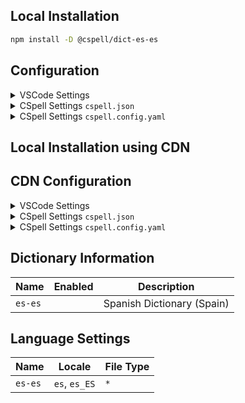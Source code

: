 ## Local Installation

```sh
npm install -D @cspell/dict-es-es
```

## Configuration

<details>
<summary>VSCode Settings</summary>

Add the following to your VSCode settings:

**`.vscode/settings.json`**

```jsonc
{
  "cSpell.import": ["@cspell/dict-es-es/cspell-ext.json"],
  "cSpell.language": "es, es_ES",
}
```

</details>

<details>
<summary>CSpell Settings <code>cspell.json</code></summary>

**`cspell.json`**

```jsonc
{
  "import": ["@cspell/dict-es-es/cspell-ext.json"],
  "language": "es, es_ES",
}
```

</details>

<details>
<summary>CSpell Settings <code>cspell.config.yaml</code></summary>

**`cspell.config.yaml`**

```yaml
import:
  - '@cspell/dict-es-es/cspell-ext.json'
language: es, es_ES
```

</details>

## Local Installation using CDN

## CDN Configuration

<details>
<summary>VSCode Settings</summary>

Add the following to your VSCode settings:

**`.vscode/settings.json`**

```jsonc
{
  "cSpell.import": ["https://cdn.jsdelivr.net/npm/@cspell/dict-es-es@latest/cspell-ext.json/cspell-ext.json"],
  "cSpell.language": "es, es_ES",
}
```

</details>

<details>
<summary>CSpell Settings <code>cspell.json</code></summary>

**`cspell.json`**

```jsonc
{
  "import": ["https://cdn.jsdelivr.net/npm/@cspell/dict-es-es@latest/cspell-ext.json/cspell-ext.json"],
  "language": "es, es_ES",
}
```

</details>

<details>
<summary>CSpell Settings <code>cspell.config.yaml</code></summary>

**`cspell.config.yaml`**

```yaml
import:
  - https://cdn.jsdelivr.net/npm/@cspell/dict-es-es@latest/cspell-ext.json/cspell-ext.json
language: es, es_ES
```

</details>

## Dictionary Information

| Name    | Enabled | Description                |
| ------- | ------- | -------------------------- |
| `es-es` |         | Spanish Dictionary (Spain) |

## Language Settings

| Name    | Locale        | File Type |
| ------- | ------------- | --------- |
| `es-es` | `es`, `es_ES` | `*`       |
